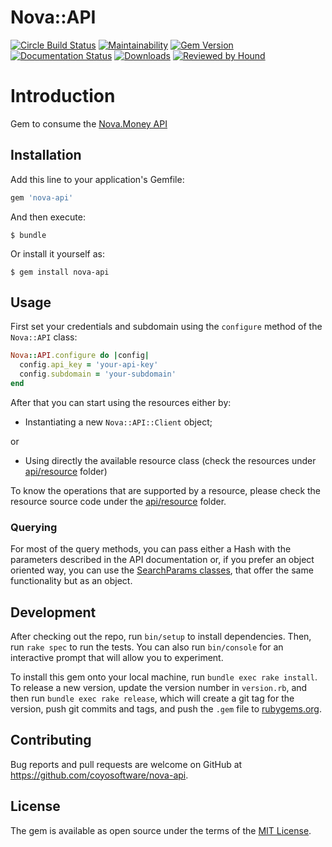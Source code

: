 Nova::API
========

[![Circle Build Status](https://circleci.com/gh/nova-api/nova-api.png?style=shield)](https://circleci.com/gh/nova-api/nova-api)
[![Maintainability](https://api.codeclimate.com/v1/badges/4592d8beaac2e6a18839/maintainability)](https://codeclimate.com/github/coyosoftware/nova-api/maintainability)
[![Gem Version](https://badge.fury.io/rb/nova-api.svg)](http://badge.fury.io/rb/nova-api)
[![Documentation Status](http://inch-ci.org/github/airbrake/airbrake.svg?branch=master)](http://inch-ci.org/github/airbrake/airbrake)
[![Downloads](https://img.shields.io/gem/dt/nova-api.svg?style=flat)](https://rubygems.org/gems/nova-api)
[![Reviewed by Hound](https://img.shields.io/badge/Reviewed_by-Hound-8E64B0.svg)](https://houndci.com)


# Introduction

Gem to consume the [Nova.Money API](https://app.swaggerhub.com/apis-docs/coyosoftware/Nova.Money/v1)

## Installation

Add this line to your application's Gemfile:

```ruby
gem 'nova-api'
```

And then execute:

    $ bundle

Or install it yourself as:

    $ gem install nova-api

## Usage

First set your credentials and subdomain using the ```configure``` method of the ```Nova::API``` class:

```ruby
Nova::API.configure do |config|
  config.api_key = 'your-api-key'
  config.subdomain = 'your-subdomain'
end
```

After that you can start using the resources either by:

- Instantiating a new ```Nova::API::Client``` object;

or

- Using directly the available resource class (check the resources under [api/resource](lib/nova/api/resource) folder)

To know the operations that are supported by a resource, please check the resource source code under the [api/resource](lib/nova/api/resource) folder.

### Querying

For most of the query methods, you can pass either a Hash with the parameters described in the API documentation or, if you prefer an object oriented way, you can use the [SearchParams classes](lib/nova/search_params), that offer the same functionality but as an object.

## Development

After checking out the repo, run `bin/setup` to install dependencies. Then, run `rake spec` to run the tests. You can also run `bin/console` for an interactive prompt that will allow you to experiment.

To install this gem onto your local machine, run `bundle exec rake install`. To release a new version, update the version number in `version.rb`, and then run `bundle exec rake release`, which will create a git tag for the version, push git commits and tags, and push the `.gem` file to [rubygems.org](https://rubygems.org).

## Contributing

Bug reports and pull requests are welcome on GitHub at https://github.com/coyosoftware/nova-api.

## License

The gem is available as open source under the terms of the [MIT License](https://opensource.org/licenses/MIT).
